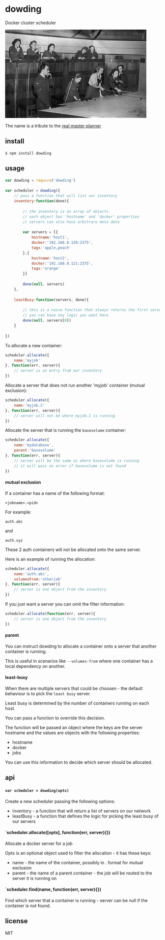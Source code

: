 dowding
=======

Docker cluster scheduler

![Battle Of Britain Ops Room](https://github.com/binocarlos/dowding/raw/master/opsroom.jpg)

The name is a tribute to the [real master planner](http://en.wikipedia.org/wiki/Hugh_Dowding,_1st_Baron_Dowding)

## install

```
$ npm install dowding
```

## usage

```js
var dowding = require('dowding')

var scheduler = dowding({
	// pass a function that will list our inventory
	inventory:function(done){

		// the inventory is an array of objects
		// each object has 'hostname' and 'docker' properties
		// servers can also have arbitrary meta data

		var servers = [{
			hostname:'host1',
			docker:'192.168.8.120:2375',
			tags:'apple,peach'
		},{
			hostname:'host2',
			docker:'192.168.8.121:2375',
			tags:'orange'
		}]

		done(null, servers)
	},

	leastBusy:function(servers, done){

		// this is a naive function that always returns the first server
		// you can have any logic you want here
		done(null, servers[0])
	}

})
```

To allocate a new container:

```js
scheduler.allocate({
	name:'myjob'
}, function(err, server){
	// server is an entry from our inventory	
})
```

Allocate a server that does not run another 'myjob' container (mutual exclusion):

```js
scheduler.allocate({
	name:'myjob.2'
}, function(err, server){
	// server will not be where myjob.1 is running
})
```

Allocate the server that is running the `basevolume` container:

```js
scheduler.allocate({
	name:'mydatabase',
	parent:'basevolume'
}, function(err, server){
	// server will be the same as where basevolume is running
	// it will pass an error if basevolume is not found
})
```

#### mutual exclusion

If a container has a name of the following format:

```
<jobname>.<pid>
```

For example:

```
auth.abc
```

and

```
auth.xyz
```

These 2 auth containers will not be allocated onto the same server.

Here is an example of running the allocation:

```js
scheduler.allocate({
	name:'auth.abc',
	volumesFrom:'otherjob'
}, function(err, server){
	// server is one object from the inventory
})
```

If you just want a server you can omit the filter information:

```js
scheduler.allocate(function(err, server){
	// server is one object from the inventory
})
```

#### parent

You can instruct dowding to allocate a container onto a server that another container is running.

This is useful in scenarios like `--volumes-from` where one container has a local dependency on another.

#### least-busy

When there are multiple servers that could be choosen - the default behaviour is to pick the `least busy` server.

Least busy is determined by the number of containers running on each host.

You can pass a function to override this decision.

The function will be passed an object where the keys are the server hostname and the values are objects with the following properties:

 * hostname
 * docker
 * jobs

You can use this information to decide which server should be allocated.

## api

#### `var scheduler = dowding(opts)`

Create a new scheduler passing the following options:

 * inventory - a function that will return a list of servers on our network
 * leastBusy - a function that defines the logic for picking the least busy of our servers

#### `scheduler.allocate([opts], function(err, server){})

Allocate a docker server for a job

Opts is an optional object used to filter the allocation - it has these keys:

 * name - the name of the container, possibly in <job>.<pid> format for mutual exclusion
 * parent - the name of a parent container - the job will be routed to the server it is running on

#### `scheduler.find(name, function(err, server){})

Find which server that a container is running - server can be null if the container is not found.

## license

MIT